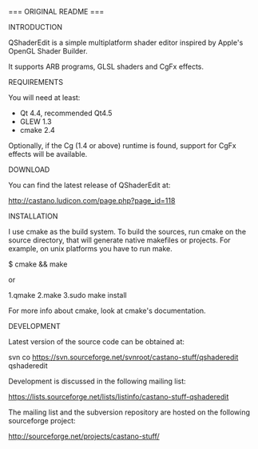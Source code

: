 

=== ORIGINAL README ===

INTRODUCTION

QShaderEdit is a simple multiplatform shader editor inspired by Apple's OpenGL Shader 
Builder.

It supports ARB programs, GLSL shaders and CgFx effects.


REQUIREMENTS

You will need at least:

* Qt 4.4, recommended Qt4.5
* GLEW 1.3
* cmake 2.4

Optionally, if the Cg (1.4 or above) runtime is found, support for CgFx effects will be 
available.


DOWNLOAD

You can find the latest release of QShaderEdit at: 

http://castano.ludicon.com/page.php?page_id=118


INSTALLATION

I use cmake as the build system. To build the sources, run cmake on the source directory, 
that will generate native makefiles or projects. For example, on unix platforms you have
to run make.

$ cmake && make

or

1.qmake
2.make
3.sudo make install

For more info about cmake, look at cmake's documentation.


DEVELOPMENT

Latest version of the source code can be obtained at:

svn co https://svn.sourceforge.net/svnroot/castano-stuff/qshaderedit qshaderedit

Development is discussed in the following mailing list:

https://lists.sourceforge.net/lists/listinfo/castano-stuff-qshaderedit

The mailing list and the subversion repository are hosted on the following sourceforge project:

http://sourceforge.net/projects/castano-stuff/

